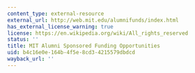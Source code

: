```yaml
---
content_type: external-resource
external_url: http://web.mit.edu/alumnifunds/index.html
has_external_license_warning: true
license: https://en.wikipedia.org/wiki/All_rights_reserved
status: ''
title: MIT Alumni Sponsored Funding Opportunities
uid: b4c16e0e-164b-4f5e-8cd3-4215579dbdcd
wayback_url: ''
---
```


